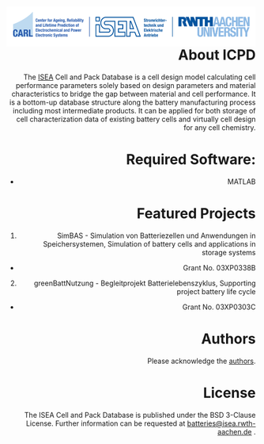 
<div align=right>
<a href="https://www.carl.rwth-aachen.de/?lidx=1" target="_blank">
    <img src="Misc/CARL_ISEA_Logo.svg" align="right" alt="CARL Logo"  height="80"/>
</a>

About ICPD
==============================
The <a href=http://www.isea.rwth-aachen.de/>ISEA</a> Cell and Pack Database is a cell design model calculating cell performance parameters solely based on design parameters and material characteristics to bridge the gap between material and cell performance. It is a bottom-up database structure along the battery manufacturing process including most intermediate products. It can be applied for both storage of cell characterization data of existing battery cells and virtually cell design for any cell chemistry.


Required Software:
==============================
+ MATLAB


Featured Projects
==============================
1. SimBAS - Simulation von Batteriezellen und Anwendungen in Speichersystemen, Simulation of battery cells and applications in storage systems
  * Grant No. 03XP0338B

2. greenBattNutzung  - Begleitprojekt Batterielebenszyklus, Supporting project battery life cycle
  * Grant No. 03XP0303C


Authors
==============================
Please acknowledge the [authors](DevelopmentTeam.md).


License
==============================
The ISEA Cell and Pack Database is published under the BSD 3-Clause License.
Further information can be requested at batteries@isea.rwth-aachen.de .